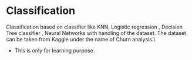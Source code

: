 # Classification
Classification based on classifier like KNN, Logistic regression , Decision Tree classifier , Neural Networks with handling of the dataset.
The dataset can be taken from Kaggle under the name of Churn analysis.\
* This is only for learning purpose.
